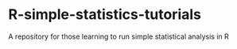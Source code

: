 # R-simple-statistics-tutorials
A repository for those learning to run simple statistical analysis in R


